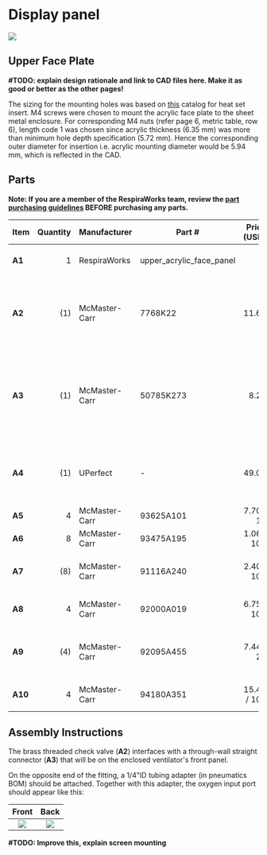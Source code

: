 # Display panel

![](images/rendering.jpg)

## Upper Face Plate

**#TODO: explain design rationale and link to CAD files here. Make it as good or better as the other pages!**

The sizing for the mounting holes was based on [this](https://www.pemnet.com/fastening_products/pdf/sidata.pdf) catalog
for heat set insert.
M4 screws were chosen to mount the acrylic face plate to the sheet metal enclosure.
For corresponding M4 nuts (refer page 6, metric table, row 6), length code 1 was chosen since acrylic thickness
(6.35 mm) was more than minimum hole depth specification (5.72 mm).
Hence the corresponding outer diameter for insertion i.e. acrylic mounting diameter would be 5.94 mm, which is
reflected in the CAD.

## Parts

**Note: If you are a member of the RespiraWorks team, review the [part purchasing guidelines][ppg]
BEFORE purchasing any parts.**

[ppg]: ../../purchasing_guidelines.md
[pneu]: ../pneumatics
[elec]: ../../electrical

| Item  | Quantity  | Manufacturer  | Part #                   | Price (USD)  | Sources[*][ppg]| Notes |
| ----- |----------:| ------------- | ------------------------ | ------------:|:----------:|:------|
|**A1** | 1         | RespiraWorks  | upper_acrylic_face_panel |              | [Rw][a1rw]  | Upper acrylic face panel |
|**A2** | (1)       | McMaster-Carr | 7768K22                  | 11.62        | [C][a2mcmc] | brass threaded check valve, **DUPLICATE in [pneumatic assembly][pneu]** |
|**A3** | (1)       | McMaster-Carr | 50785K273                | 8.23         | [C][a3mcmc] | through-wall straight connector, 1/4NPT female, **DUPLICATE in [pneumatic assembly][pneu]** |
|**A4** | (1)       | UPerfect      | -                        | 49.00        | [A][a4ali]  | 7" capacitive touchscreen, **DUPLICATE in [electrical assembly][elec]** |
|**A5** | 4         | McMaster-Carr | 93625A101                | 7.70 / 10    | [C][a5mcmc] | M2 locknut |
|**A6** | 8         | McMaster-Carr | 93475A195                | 1.06 / 100   | [C][a6mcmc] | M2 washer, 5mm OD |
|**A7** | (8)       | McMaster-Carr | 91116A240                | 2.40 / 100   | [C][a7mcmc] | M2 washer, 7mm OD, **alternate to A6** |
|**A8** | 4         | McMaster-Carr | 92000A019                | 6.75 / 100   | [C][a8mcmc] | M2 screw 12mm, phillips drive |
|**A9** | (4)       | McMaster-Carr | 92095A455                | 7.44 / 24    | [C][a9mcmc] | M2 screw 12mm, hex drive, **alternate to A8** |
|**A10**| 4         | McMaster-Carr | 94180A351                | 15.47 / 100  | [C][a10mcmc]| Heat-set inserts for m4 screws |

[a1rw]:    #upper-face-plate
[a2mcmc]:  https://www.mcmaster.com/7768K22/
[a3mcmc]:  https://www.mcmaster.com/50785K273/
[a4ali]:   https://www.aliexpress.com/item/4000747984746.html
[a5mcmc]:  https://www.mcmaster.com/93625A101/
[a6mcmc]:  https://www.mcmaster.com/93475A195/
[a7mcmc]:  https://www.mcmaster.com/91116A240/
[a8mcmc]:  https://www.mcmaster.com/92000A019/
[a9mcmc]:  https://www.mcmaster.com/92095A455/
[a10mcmc]: https://www.mcmaster.com/94180A351/

## Assembly Instructions

The brass threaded check valve (**A2**) interfaces with a through-wall straight connector (**A3**) that will be on the
enclosed ventilator's front panel.

On the opposite end of the fitting, a 1/4"ID tubing adapter (in pneumatics BOM) should be attached. Together with this adapter,
the oxygen input port should appear like this:

|  Front    |  Back   |
:------------------:|:-----------------:|
![](images/through-fitting_1.jpg)  |  ![](images/through-fitting_2.jpg)  |

**#TODO: Improve this, explain screen mounting**
